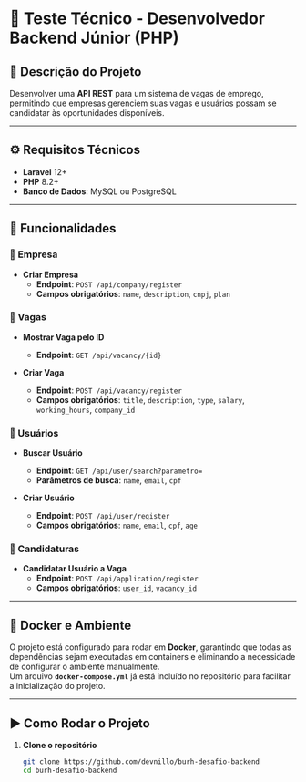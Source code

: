 # 📝 Teste Técnico - Desenvolvedor Backend Júnior (PHP)

## 📌 Descrição do Projeto

Desenvolver uma **API REST** para um sistema de vagas de emprego, permitindo que empresas gerenciem suas vagas e usuários possam se candidatar às oportunidades disponíveis.

---

## ⚙️ Requisitos Técnicos

-   **Laravel** 12+
-   **PHP** 8.2+
-   **Banco de Dados**: MySQL ou PostgreSQL

---

## 🚀 Funcionalidades

### 🏢 Empresa

-   **Criar Empresa**
    -   **Endpoint**: `POST /api/company/register`
    -   **Campos obrigatórios**: `name`, `description`, `cnpj`, `plan`

### 📌 Vagas

-   **Mostrar Vaga pelo ID**

    -   **Endpoint**: `GET /api/vacancy/{id}`

-   **Criar Vaga**
    -   **Endpoint**: `POST /api/vacancy/register`
    -   **Campos obrigatórios**: `title`, `description`, `type`, `salary`, `working_hours`, `company_id`

### 👤 Usuários

-   **Buscar Usuário**

    -   **Endpoint**: `GET /api/user/search?parametro=`
    -   **Parâmetros de busca**: `name`, `email`, `cpf`

-   **Criar Usuário**
    -   **Endpoint**: `POST /api/user/register`
    -   **Campos obrigatórios**: `name`, `email`, `cpf`, `age`

### 📝 Candidaturas

-   **Candidatar Usuário a Vaga**
    -   **Endpoint**: `POST /api/application/register`
    -   **Campos obrigatórios**: `user_id`, `vacancy_id`

---

## 🐳 Docker e Ambiente

O projeto está configurado para rodar em **Docker**, garantindo que todas as dependências sejam executadas em containers e eliminando a necessidade de configurar o ambiente manualmente.  
Um arquivo **`docker-compose.yml`** já está incluído no repositório para facilitar a inicialização do projeto.

---

## ▶️ Como Rodar o Projeto

1. **Clone o repositório**
    ```bash
    git clone https://github.com/devnillo/burh-desafio-backend
    cd burh-desafio-backend
    ```

